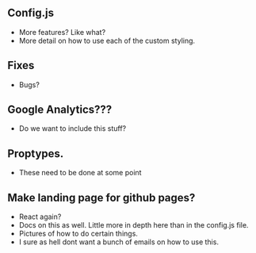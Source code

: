 ## Config.js

* More features? Like what?
* More detail on how to use each of the custom styling.

## Fixes

* Bugs?

## Google Analytics???

* Do we want to include this stuff?

## Proptypes.

* These need to be done at some point

## Make landing page for github pages?

* React again?
* Docs on this as well. Little more in depth here than in the config.js file.
* Pictures of how to do certain things.
* I sure as hell dont want a bunch of emails on how to use this.
